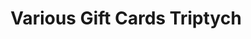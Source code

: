 ---
ee_id: '4384'
site: '1'
type: '2'
long_id: 2017-028 Various Gift Cards Triptych
url: 2017-028-various-gift-cards-triptych
title: Various Gift Cards Triptych
year: '2017'
medium: Inkjet print on paper
commission:
add_credit:
dims: 11 x 25.5 in
pitch:
ps:
live_url:
related:
youtube:
imgs: 2017-028-gift-card-triptych-scan-database.jpg
subheading:
year2: '2017'
download:
add_credits:
related_code:
layout: things-i-made
---